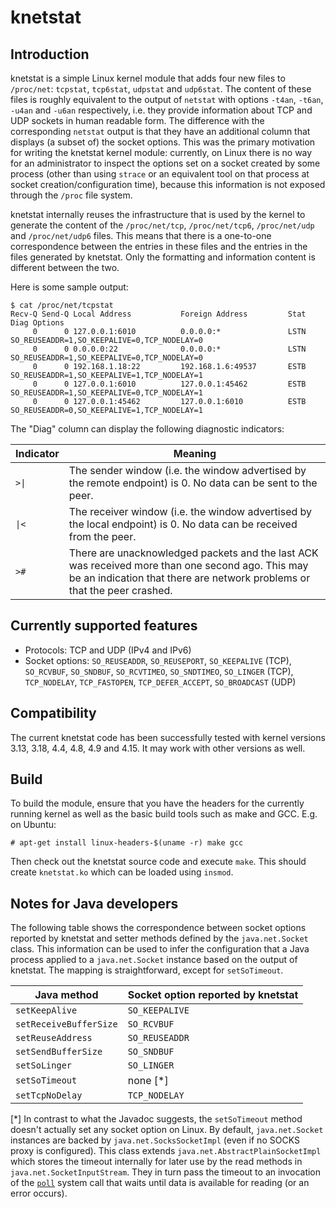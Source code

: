 knetstat
========

Introduction
------------

knetstat is a simple Linux kernel module that adds four new files to `/proc/net`: `tcpstat`, `tcp6stat`, `udpstat` and `udp6stat`. The content of these files is roughly equivalent to the output of `netstat` with options `-t4an`, `-t6an`, `-u4an` and `-u6an` respectively, i.e. they provide information about TCP and UDP sockets in human readable form. The difference with the corresponding `netstat` output is that they have an additional column that displays (a subset of) the socket options. This was the primary motivation for writing the knetstat kernel module: currently, on Linux there is no way for an administrator to inspect the options set on a socket created by some process (other than using `strace` or an equivalent tool on that process at socket creation/configuration time), because this information is not exposed through the `/proc` file system.

knetstat internally reuses the infrastructure that is used by the kernel to generate the content of the `/proc/net/tcp`, `/proc/net/tcp6`, `/proc/net/udp` and `/proc/net/udp6` files. This means that there is a one-to-one correspondence between the entries in these files and the entries in the files generated by knetstat. Only the formatting and information content is different between the two.

Here is some sample output:

    $ cat /proc/net/tcpstat 
    Recv-Q Send-Q Local Address           Foreign Address         Stat Diag Options
         0      0 127.0.0.1:6010          0.0.0.0:*               LSTN      SO_REUSEADDR=1,SO_KEEPALIVE=0,TCP_NODELAY=0
         0      0 0.0.0.0:22              0.0.0.0:*               LSTN      SO_REUSEADDR=1,SO_KEEPALIVE=0,TCP_NODELAY=0
         0      0 192.168.1.18:22         192.168.1.6:49537       ESTB      SO_REUSEADDR=1,SO_KEEPALIVE=1,TCP_NODELAY=1
         0      0 127.0.0.1:6010          127.0.0.1:45462         ESTB      SO_REUSEADDR=1,SO_KEEPALIVE=0,TCP_NODELAY=1
         0      0 127.0.0.1:45462         127.0.0.1:6010          ESTB      SO_REUSEADDR=0,SO_KEEPALIVE=1,TCP_NODELAY=1

The "Diag" column can display the following diagnostic indicators:

| Indicator | Meaning |
| ---- | ---- |
| <code>>&#124;</code> | The sender window (i.e. the window advertised by the remote endpoint) is 0. No data can be sent to the peer. |
| <code>&#124;&lt;</code> | The receiver window (i.e. the window advertised by the local endpoint) is 0. No data can be received from the peer. |
| `>#` | There are unacknowledged packets and the last ACK was received more than one second ago. This may be an indication that there are network problems or that the peer crashed. |

Currently supported features
----------------------------

* Protocols: TCP and UDP (IPv4 and IPv6)
* Socket options: `SO_REUSEADDR`, `SO_REUSEPORT`, `SO_KEEPALIVE` (TCP), `SO_RCVBUF`, `SO_SNDBUF`, `SO_RCVTIMEO`, `SO_SNDTIMEO`, `SO_LINGER` (TCP), `TCP_NODELAY`, `TCP_FASTOPEN`, `TCP_DEFER_ACCEPT`, `SO_BROADCAST` (UDP)

Compatibility
-------------

The current knetstat code has been successfully tested with kernel versions 3.13, 3.18, 4.4, 4.8, 4.9 and 4.15. It may work with other versions as well.

Build
-----

To build the module, ensure that you have the headers for the currently running kernel as well as the basic build tools such as make and GCC. E.g. on Ubuntu:

    # apt-get install linux-headers-$(uname -r) make gcc

Then check out the knetstat source code and execute `make`. This should create `knetstat.ko` which can be loaded using `insmod`.

Notes for Java developers
--------------------------

The following table shows the correspondence between socket options reported by knetstat and setter methods defined by the `java.net.Socket` class. This information can be used to infer the configuration that a Java process applied to a `java.net.Socket` instance based on the output of knetstat. The mapping is straightforward, except for `setSoTimeout`.

| Java method              | Socket option reported by knetstat |
|--------------------------|------------------------------------|
| `setKeepAlive`           | `SO_KEEPALIVE`                     |
| `setReceiveBufferSize`   | `SO_RCVBUF`                        |
| `setReuseAddress`        | `SO_REUSEADDR`                     |
| `setSendBufferSize`      | `SO_SNDBUF`                        |
| `setSoLinger`            | `SO_LINGER`                        |
| `setSoTimeout`           | none [*]                           |
| `setTcpNoDelay`          | `TCP_NODELAY`                      |

[*] In contrast to what the Javadoc suggests, the `setSoTimeout` method doesn't actually set any socket option on Linux. By default, `java.net.Socket` instances are backed by `java.net.SocksSocketImpl` (even if no SOCKS proxy is configured). This class extends `java.net.AbstractPlainSocketImpl` which stores the timeout internally for later use by the read methods in `java.net.SocketInputStream`. They in turn pass the timeout to an invocation of the [`poll`](http://linux.die.net/man/2/poll) system call that waits until data is available for reading (or an error occurs).
